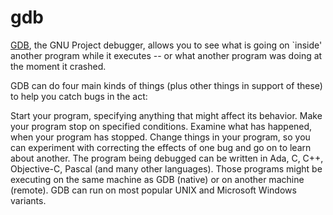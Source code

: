 # gdb

[GDB](http://www.gnu.org/software/gdb/), the GNU Project debugger, allows you to see what is going on `inside' another program while it executes -- or what another program was doing at the moment it crashed.

GDB can do four main kinds of things (plus other things in support of these) to help you catch bugs in the act:

Start your program, specifying anything that might affect its behavior.
Make your program stop on specified conditions.
Examine what has happened, when your program has stopped.
Change things in your program, so you can experiment with correcting the effects of one bug and go on to learn about another.
The program being debugged can be written in Ada, C, C++, Objective-C, Pascal (and many other languages). Those programs might be executing on the same machine as GDB (native) or on another machine (remote). GDB can run on most popular UNIX and Microsoft Windows variants.

